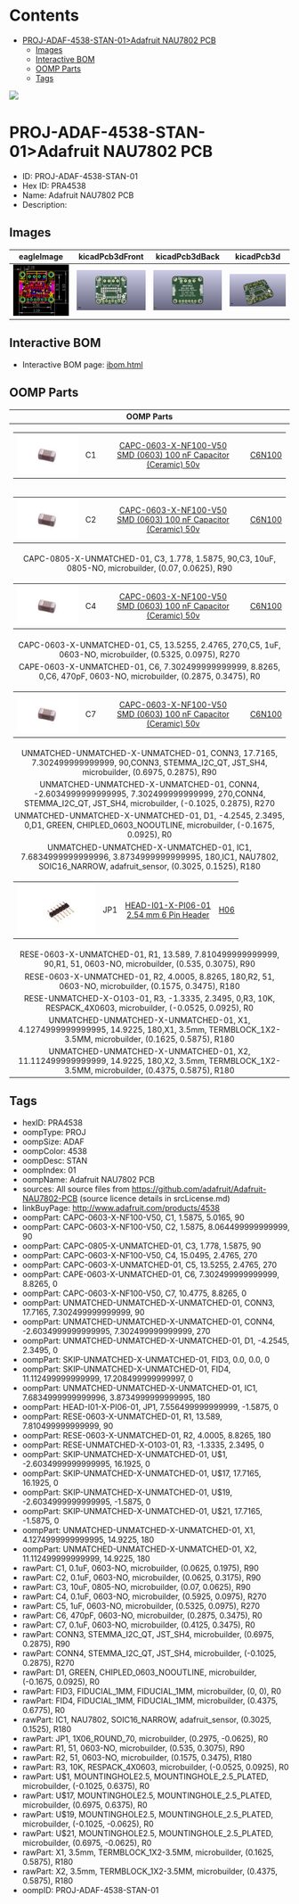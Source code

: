 



Contents
========

* [PROJ-ADAF-4538-STAN-01>Adafruit NAU7802 PCB](#proj-adaf-4538-stan-01adafruit-nau7802-pcb)
	* [Images](#images)
	* [Interactive BOM](#interactive-bom)
	* [OOMP Parts](#oomp-parts)
	* [Tags](#tags)
  
![][im]
# PROJ-ADAF-4538-STAN-01>Adafruit NAU7802 PCB

- ID: PROJ-ADAF-4538-STAN-01
- Hex ID: PRA4538
- Name: Adafruit NAU7802 PCB
- Description: 

## Images
  
  

|eagleImage|kicadPcb3dFront|kicadPcb3dBack|kicadPcb3d|
| :---: | :---: | :---: | :---: |
|[![eagleImage](eagleImage_140.png)](eagleImage_600.png)|[![kicadPcb3dFront](kicadPcb3dFront_140.png)](kicadPcb3dFront_600.png)|[![kicadPcb3dBack](kicadPcb3dBack_140.png)](kicadPcb3dBack_600.png)|[![kicadPcb3d](kicadPcb3d_140.png)](kicadPcb3d_600.png)|

## Interactive BOM

- Interactive BOM page: [ibom.html](kicad/bom/ibom.html)

## OOMP Parts
  

|OOMP Parts|
| :---: |
|<table><tr><td>![CAPC-0603-X-NF100-V50](https://raw.githubusercontent.com/oomlout/oomlout_OOMP_parts/main/CAPC-0603-X-NF100-V50/image_140.jpg)</td><td> C1</td><td>[CAPC-0603-X-NF100-V50<br>SMD (0603) 100 nF Capacitor (Ceramic) 50v](https://github.com/oomlout/oomlout_OOMP_parts/tree/main/CAPC-0603-X-NF100-V50/)</td><td>[C6N100](https://github.com/oomlout/oomlout_OOMP_parts/tree/main/CAPC-0603-X-NF100-V50/)</td></tr></table>|
|<table><tr><td>![CAPC-0603-X-NF100-V50](https://raw.githubusercontent.com/oomlout/oomlout_OOMP_parts/main/CAPC-0603-X-NF100-V50/image_140.jpg)</td><td> C2</td><td>[CAPC-0603-X-NF100-V50<br>SMD (0603) 100 nF Capacitor (Ceramic) 50v](https://github.com/oomlout/oomlout_OOMP_parts/tree/main/CAPC-0603-X-NF100-V50/)</td><td>[C6N100](https://github.com/oomlout/oomlout_OOMP_parts/tree/main/CAPC-0603-X-NF100-V50/)</td></tr></table>|
|CAPC-0805-X-UNMATCHED-01, C3, 1.778, 1.5875, 90,C3, 10uF, 0805-NO, microbuilder, (0.07, 0.0625), R90|
|<table><tr><td>![CAPC-0603-X-NF100-V50](https://raw.githubusercontent.com/oomlout/oomlout_OOMP_parts/main/CAPC-0603-X-NF100-V50/image_140.jpg)</td><td> C4</td><td>[CAPC-0603-X-NF100-V50<br>SMD (0603) 100 nF Capacitor (Ceramic) 50v](https://github.com/oomlout/oomlout_OOMP_parts/tree/main/CAPC-0603-X-NF100-V50/)</td><td>[C6N100](https://github.com/oomlout/oomlout_OOMP_parts/tree/main/CAPC-0603-X-NF100-V50/)</td></tr></table>|
|CAPC-0603-X-UNMATCHED-01, C5, 13.5255, 2.4765, 270,C5, 1uF, 0603-NO, microbuilder, (0.5325, 0.0975), R270|
|CAPE-0603-X-UNMATCHED-01, C6, 7.302499999999999, 8.8265, 0,C6, 470pF, 0603-NO, microbuilder, (0.2875, 0.3475), R0|
|<table><tr><td>![CAPC-0603-X-NF100-V50](https://raw.githubusercontent.com/oomlout/oomlout_OOMP_parts/main/CAPC-0603-X-NF100-V50/image_140.jpg)</td><td> C7</td><td>[CAPC-0603-X-NF100-V50<br>SMD (0603) 100 nF Capacitor (Ceramic) 50v](https://github.com/oomlout/oomlout_OOMP_parts/tree/main/CAPC-0603-X-NF100-V50/)</td><td>[C6N100](https://github.com/oomlout/oomlout_OOMP_parts/tree/main/CAPC-0603-X-NF100-V50/)</td></tr></table>|
|UNMATCHED-UNMATCHED-X-UNMATCHED-01, CONN3, 17.7165, 7.302499999999999, 90,CONN3, STEMMA_I2C_QT, JST_SH4, microbuilder, (0.6975, 0.2875), R90|
|UNMATCHED-UNMATCHED-X-UNMATCHED-01, CONN4, -2.6034999999999995, 7.302499999999999, 270,CONN4, STEMMA_I2C_QT, JST_SH4, microbuilder, (-0.1025, 0.2875), R270|
|UNMATCHED-UNMATCHED-X-UNMATCHED-01, D1, -4.2545, 2.3495, 0,D1, GREEN, CHIPLED_0603_NOOUTLINE, microbuilder, (-0.1675, 0.0925), R0|
|UNMATCHED-UNMATCHED-X-UNMATCHED-01, IC1, 7.6834999999999996, 3.8734999999999995, 180,IC1, NAU7802, SOIC16_NARROW, adafruit_sensor, (0.3025, 0.1525), R180|
|<table><tr><td>![HEAD-I01-X-PI06-01](https://raw.githubusercontent.com/oomlout/oomlout_OOMP_parts/main/HEAD-I01-X-PI06-01/image_140.jpg)</td><td> JP1</td><td>[HEAD-I01-X-PI06-01<br>2.54 mm 6 Pin Header](https://github.com/oomlout/oomlout_OOMP_parts/tree/main/HEAD-I01-X-PI06-01/)</td><td>[H06](https://github.com/oomlout/oomlout_OOMP_parts/tree/main/HEAD-I01-X-PI06-01/)</td></tr></table>|
|RESE-0603-X-UNMATCHED-01, R1, 13.589, 7.810499999999999, 90,R1, 51, 0603-NO, microbuilder, (0.535, 0.3075), R90|
|RESE-0603-X-UNMATCHED-01, R2, 4.0005, 8.8265, 180,R2, 51, 0603-NO, microbuilder, (0.1575, 0.3475), R180|
|RESE-UNMATCHED-X-O103-01, R3, -1.3335, 2.3495, 0,R3, 10K, RESPACK_4X0603, microbuilder, (-0.0525, 0.0925), R0|
|UNMATCHED-UNMATCHED-X-UNMATCHED-01, X1, 4.1274999999999995, 14.9225, 180,X1, 3.5mm, TERMBLOCK_1X2-3.5MM, microbuilder, (0.1625, 0.5875), R180|
|UNMATCHED-UNMATCHED-X-UNMATCHED-01, X2, 11.112499999999999, 14.9225, 180,X2, 3.5mm, TERMBLOCK_1X2-3.5MM, microbuilder, (0.4375, 0.5875), R180|

## Tags

- hexID: PRA4538
- oompType: PROJ
- oompSize: ADAF
- oompColor: 4538
- oompDesc: STAN
- oompIndex: 01
- oompName: Adafruit NAU7802 PCB
- sources: All source files from https://github.com/adafruit/Adafruit-NAU7802-PCB (source licence details in srcLicense.md)
- linkBuyPage: http://www.adafruit.com/products/4538
- oompPart: CAPC-0603-X-NF100-V50, C1, 1.5875, 5.0165, 90
- oompPart: CAPC-0603-X-NF100-V50, C2, 1.5875, 8.064499999999999, 90
- oompPart: CAPC-0805-X-UNMATCHED-01, C3, 1.778, 1.5875, 90
- oompPart: CAPC-0603-X-NF100-V50, C4, 15.0495, 2.4765, 270
- oompPart: CAPC-0603-X-UNMATCHED-01, C5, 13.5255, 2.4765, 270
- oompPart: CAPE-0603-X-UNMATCHED-01, C6, 7.302499999999999, 8.8265, 0
- oompPart: CAPC-0603-X-NF100-V50, C7, 10.4775, 8.8265, 0
- oompPart: UNMATCHED-UNMATCHED-X-UNMATCHED-01, CONN3, 17.7165, 7.302499999999999, 90
- oompPart: UNMATCHED-UNMATCHED-X-UNMATCHED-01, CONN4, -2.6034999999999995, 7.302499999999999, 270
- oompPart: UNMATCHED-UNMATCHED-X-UNMATCHED-01, D1, -4.2545, 2.3495, 0
- oompPart: SKIP-UNMATCHED-X-UNMATCHED-01, FID3, 0.0, 0.0, 0
- oompPart: SKIP-UNMATCHED-X-UNMATCHED-01, FID4, 11.112499999999999, 17.208499999999997, 0
- oompPart: UNMATCHED-UNMATCHED-X-UNMATCHED-01, IC1, 7.6834999999999996, 3.8734999999999995, 180
- oompPart: HEAD-I01-X-PI06-01, JP1, 7.556499999999999, -1.5875, 0
- oompPart: RESE-0603-X-UNMATCHED-01, R1, 13.589, 7.810499999999999, 90
- oompPart: RESE-0603-X-UNMATCHED-01, R2, 4.0005, 8.8265, 180
- oompPart: RESE-UNMATCHED-X-O103-01, R3, -1.3335, 2.3495, 0
- oompPart: SKIP-UNMATCHED-X-UNMATCHED-01, U$1, -2.6034999999999995, 16.1925, 0
- oompPart: SKIP-UNMATCHED-X-UNMATCHED-01, U$17, 17.7165, 16.1925, 0
- oompPart: SKIP-UNMATCHED-X-UNMATCHED-01, U$19, -2.6034999999999995, -1.5875, 0
- oompPart: SKIP-UNMATCHED-X-UNMATCHED-01, U$21, 17.7165, -1.5875, 0
- oompPart: UNMATCHED-UNMATCHED-X-UNMATCHED-01, X1, 4.1274999999999995, 14.9225, 180
- oompPart: UNMATCHED-UNMATCHED-X-UNMATCHED-01, X2, 11.112499999999999, 14.9225, 180
- rawPart: C1, 0.1uF, 0603-NO, microbuilder, (0.0625, 0.1975), R90
- rawPart: C2, 0.1uF, 0603-NO, microbuilder, (0.0625, 0.3175), R90
- rawPart: C3, 10uF, 0805-NO, microbuilder, (0.07, 0.0625), R90
- rawPart: C4, 0.1uF, 0603-NO, microbuilder, (0.5925, 0.0975), R270
- rawPart: C5, 1uF, 0603-NO, microbuilder, (0.5325, 0.0975), R270
- rawPart: C6, 470pF, 0603-NO, microbuilder, (0.2875, 0.3475), R0
- rawPart: C7, 0.1uF, 0603-NO, microbuilder, (0.4125, 0.3475), R0
- rawPart: CONN3, STEMMA_I2C_QT, JST_SH4, microbuilder, (0.6975, 0.2875), R90
- rawPart: CONN4, STEMMA_I2C_QT, JST_SH4, microbuilder, (-0.1025, 0.2875), R270
- rawPart: D1, GREEN, CHIPLED_0603_NOOUTLINE, microbuilder, (-0.1675, 0.0925), R0
- rawPart: FID3, FIDUCIAL_1MM, FIDUCIAL_1MM, microbuilder, (0, 0), R0
- rawPart: FID4, FIDUCIAL_1MM, FIDUCIAL_1MM, microbuilder, (0.4375, 0.6775), R0
- rawPart: IC1, NAU7802, SOIC16_NARROW, adafruit_sensor, (0.3025, 0.1525), R180
- rawPart: JP1, 1X06_ROUND_70, microbuilder, (0.2975, -0.0625), R0
- rawPart: R1, 51, 0603-NO, microbuilder, (0.535, 0.3075), R90
- rawPart: R2, 51, 0603-NO, microbuilder, (0.1575, 0.3475), R180
- rawPart: R3, 10K, RESPACK_4X0603, microbuilder, (-0.0525, 0.0925), R0
- rawPart: U$1, MOUNTINGHOLE2.5, MOUNTINGHOLE_2.5_PLATED, microbuilder, (-0.1025, 0.6375), R0
- rawPart: U$17, MOUNTINGHOLE2.5, MOUNTINGHOLE_2.5_PLATED, microbuilder, (0.6975, 0.6375), R0
- rawPart: U$19, MOUNTINGHOLE2.5, MOUNTINGHOLE_2.5_PLATED, microbuilder, (-0.1025, -0.0625), R0
- rawPart: U$21, MOUNTINGHOLE2.5, MOUNTINGHOLE_2.5_PLATED, microbuilder, (0.6975, -0.0625), R0
- rawPart: X1, 3.5mm, TERMBLOCK_1X2-3.5MM, microbuilder, (0.1625, 0.5875), R180
- rawPart: X2, 3.5mm, TERMBLOCK_1X2-3.5MM, microbuilder, (0.4375, 0.5875), R180
- oompID: PROJ-ADAF-4538-STAN-01



[im]: kicadPcb3d_450.png
